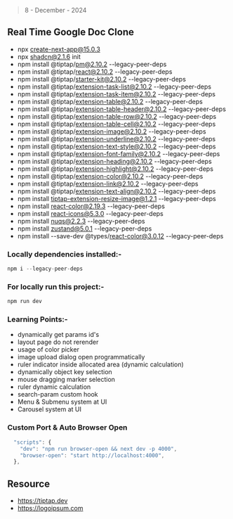 > 8 - December - 2024

## Real Time Google Doc Clone

* npx create-next-app@15.0.3
* npx shadcn@2.1.6 init
* npm install @tiptap/pm@2.10.2 --legacy-peer-deps
* npm install @tiptap/react@2.10.2 --legacy-peer-deps
* npm install @tiptap/starter-kit@2.10.2 --legacy-peer-deps
* npm install @tiptap/extension-task-list@2.10.2 --legacy-peer-deps
* npm install @tiptap/extension-task-item@2.10.2 --legacy-peer-deps
* npm install @tiptap/extension-table@2.10.2 --legacy-peer-deps
* npm install @tiptap/extension-table-header@2.10.2 --legacy-peer-deps
* npm install @tiptap/extension-table-row@2.10.2 --legacy-peer-deps
* npm install @tiptap/extension-table-cell@2.10.2 --legacy-peer-deps
* npm install @tiptap/extension-image@2.10.2 --legacy-peer-deps
* npm install @tiptap/extension-underline@2.10.2 --legacy-peer-deps
* npm install @tiptap/extension-text-style@2.10.2 --legacy-peer-deps
* npm install @tiptap/extension-font-family@2.10.2 --legacy-peer-deps
* npm install @tiptap/extension-heading@2.10.2 --legacy-peer-deps
* npm install @tiptap/extension-highlight@2.10.2 --legacy-peer-deps
* npm install @tiptap/extension-color@2.10.2 --legacy-peer-deps
* npm install @tiptap/extension-link@2.10.2 --legacy-peer-deps
* npm install @tiptap/extension-text-align@2.10.2 --legacy-peer-deps
* npm install tiptap-extension-resize-image@1.2.1 --legacy-peer-deps
* npm install react-color@2.19.3 --legacy-peer-deps
* npm install react-icons@5.3.0 --legacy-peer-deps
* npm install nuqs@2.2.3 --legacy-peer-deps
* npm install zustand@5.0.1 --legacy-peer-deps
* npm install --save-dev @types/react-color@3.0.12 --legacy-peer-deps

### Locally dependencies installed:-

```js
npm i --legacy-peer-deps
```

### For locally run this project:-

```js
npm run dev
```

### Learning Points:-

* dynamically get params id's
* layout page do not rerender
* usage of color picker
* image upload dialog open programmatically
* ruler indicator inside allocated area (dynamic calculation)
* dynamically object key selection
* mouse dragging marker selection
* ruler dynamic calculation
* search-param custom hook
* Menu & Submenu system at UI
* Carousel system at UI

### Custom Port & Auto Browser Open

```js
  "scripts": {
    "dev": "npm run browser-open && next dev -p 4000",
    "browser-open": "start http://localhost:4000",
  },
```

## Resource

* <https://tiptap.dev>
* <https://logoipsum.com>

